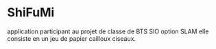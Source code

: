 # ShiFuMi

application participant au projet de classe de BTS SIO option SLAM 
elle consiste en un jeu de papier cailloux ciseaux.
